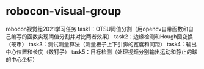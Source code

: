 #  robocon-visual-group

robocon视觉组2021学习任务
task1：OTSU阈值分割（用opencv自带函数和自己编写的函数实现阈值分割并对比两者效果）
task2：边缘检测和Hough圆变换（硬币）
task3：测试测量算法（测量板子上下引脚的宽度和间距）
task4：输出中心位置和长度（数钉子）
task5：目标检测（处理视频分别输出运动和静止的球的中心坐标）
